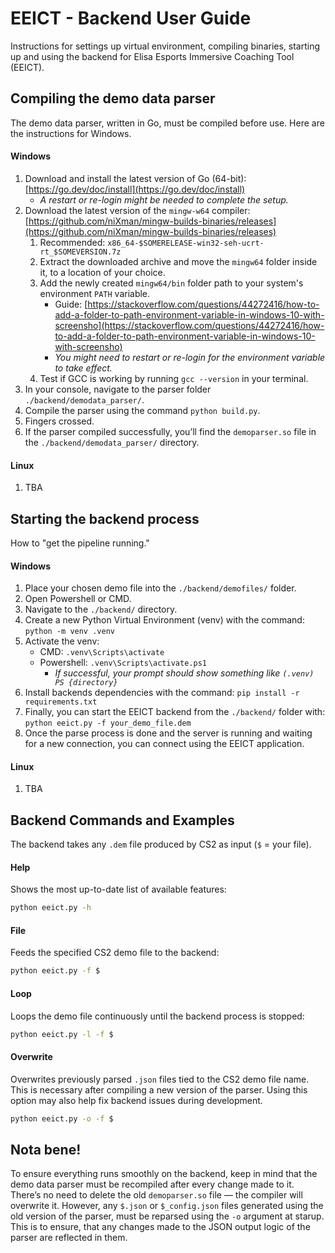 # EEICT - Backend User Guide

Instructions for settings up virtual environment, compiling binaries, starting up and using the backend for Elisa Esports Immersive Coaching Tool (EEICT).

## Compiling the demo data parser

The demo data parser, written in Go, must be compiled before use. Here are the instructions for Windows.

#### Windows

1. Download and install the latest version of Go (64-bit): [https://go.dev/doc/install](https://go.dev/doc/install)
    - *A restart or re-login might be needed to complete the setup.*
2. Download the latest version of the `mingw-w64` compiler: [https://github.com/niXman/mingw-builds-binaries/releases](https://github.com/niXman/mingw-builds-binaries/releases)
    1. Recommended: `x86_64-$SOMERELEASE-win32-seh-ucrt-rt_$SOMEVERSION.7z`
    2. Extract the downloaded archive and move the `mingw64` folder inside it, to a location of your choice.
    3. Add the newly created `mingw64/bin` folder path to your system's environment `PATH` variable.
        - Guide: [https://stackoverflow.com/questions/44272416/how-to-add-a-folder-to-path-environment-variable-in-windows-10-with-screensho](https://stackoverflow.com/questions/44272416/how-to-add-a-folder-to-path-environment-variable-in-windows-10-with-screensho)
        - *You might need to restart or re-login for the environment variable to take effect.*
    4. Test if GCC is working by running `gcc --version` in your terminal.
3. In your console, navigate to the parser folder `./backend/demodata_parser/`.
4. Compile the parser using the command `python build.py`.
5. Fingers crossed.
6. If the parser compiled successfully, you’ll find the `demoparser.so` file in the `./backend/demodata_parser/` directory.
#### Linux

1. TBA

## Starting the backend process

How to "get the pipeline running."

#### Windows

1. Place your chosen demo file into the `./backend/demofiles/` folder.
2. Open Powershell or CMD.
3. Navigate to the `./backend/` directory.
4. Create a new Python Virtual Environment (venv) with the command:  `python -m venv .venv`
5. Activate the venv:
    - CMD: `.venv\Scripts\activate`
    - Powershell: `.venv\Scripts\activate.ps1`
        - *If successful, your prompt should show something like `(.venv) PS {directory}`*
6. Install backends dependencies with the command:  `pip install -r requirements.txt`
7. Finally, you can start the EEICT backend from the `./backend/` folder with:  
    `python eeict.py -f your_demo_file.dem`
8. Once the parse process is done and  the server is running and waiting for a new connection, you can connect using the EEICT application.

#### Linux

1. TBA

## Backend Commands and Examples

The backend takes any `.dem` file produced by CS2 as input (`$` = your file).

#### Help

Shows the most up-to-date list of available features:

```sh
python eeict.py -h
```

#### File

Feeds the specified CS2 demo file to the backend:

```sh
python eeict.py -f $
```

#### Loop

Loops the demo file continuously until the backend process is stopped:

```sh
python eeict.py -l -f $
```

#### Overwrite

Overwrites previously parsed `.json` files tied to the CS2 demo file name. This is necessary after compiling a new version of the parser. Using this option may also help fix backend issues during development.

```sh
python eeict.py -o -f $
```

## Nota bene!

To ensure everything runs smoothly on the backend, keep in mind that the demo data parser must be recompiled after every change made to it. There’s no need to delete the old `demoparser.so` file — the compiler will overwrite it. However, any `$.json` or `$_config.json` files generated using the old version of the parser, must be reparsed using the `-o` argument at starup. This is to ensure, that any changes made to the JSON output logic of the parser are reflected in them.